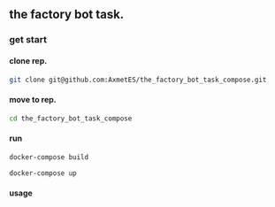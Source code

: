 ## the factory bot task.

### get start

#### clone rep.
```bash
git clone git@github.com:AxmetES/the_factory_bot_task_compose.git
```

#### move to rep.
```bash
cd the_factory_bot_task_compose
```

#### run
```bash
docker-compose build
```

```bash
docker-compose up
```

#### usage

